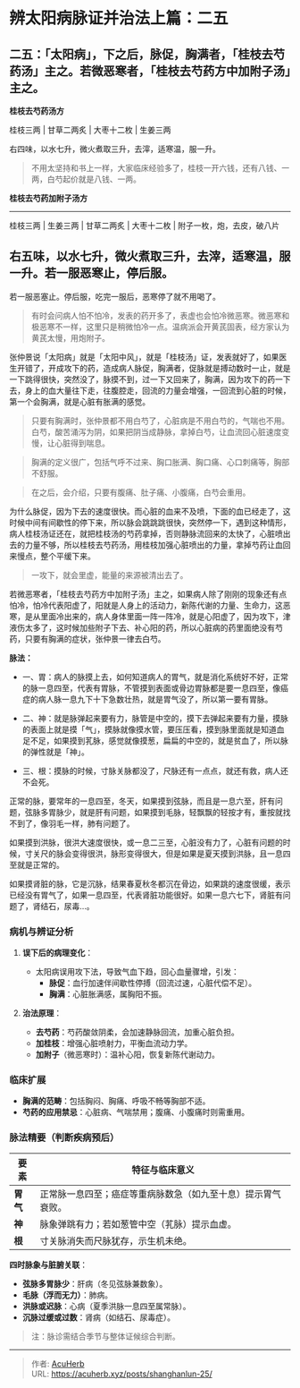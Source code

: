 # 辨太阳病脉证并治法上篇：二五


## 二五：「太阳病」，下之后，脉促，胸满者，「桂枝去芍药汤」主之。若微恶寒者，「桂枝去芍药方中加附子汤」主之。

<!--more-->

**桂枝去芍药汤方**

桂枝三两 | 甘草二两炙 | 大枣十二枚 | 生姜三两

右四味，以水七升，微火煮取三升，去滓，适寒温，服一升。

> 不用太坚持和书上一样，大家临床经验多了，桂枝一开六钱，还有八钱、一两，白芍起价就是八钱、一两。

**桂枝去芍药加附子汤方**

---
桂枝三两 | 生姜三两 | 甘草二两炙 | 大枣十二枚 | 附子一枚，炮，去皮，破八片

右五味，以水七升，微火煮取三升，去滓，适寒温，服一升。若一服恶寒止，停后服。
---

若一服恶塞止。停后服，吃完一服后，恶寒停了就不用喝了。

> 有时会问病人怕不怕冷，发表的药开多了，表虚也会怕冷微恶寒。微恶寒和极恶寒不一样，这里只是稍微怕冷一点。温病派会开黄芪固表，经方家认为黄芪太慢，用炮附子。

张仲景说「太阳病」就是「太阳中风」，就是「桂枝汤」证，发表就好了，如果医生开错了，开成攻下的药，造成病人脉促，胸满者，促脉就是搏动数时一止，就是一下跳得很快，突然没了，脉摸不到，过一下又回来了，胸满，因为攻下的药一下去，身上的血大量往下走，往腹腔走，回流的力量会增强，一回流到心脏的时候，第一个会胸满，就是心脏有胀满的感觉。

> 只要有胸满时，张仲景都不用白芍了，心脏病是不用白芍的，气喘也不用。白芍，酸苦涌泻为阴，如果把阴当成静脉，拿掉白芍，让血流回心脏速度变慢，让心脏得到喘息。

> 胸满的定义很广，包括气呼不过来、胸口胀满、胸口痛、心口刺痛等，胸部不舒服。

> 在之后，会介绍，只要有腹痛、肚子痛、小腹痛，白芍会重用。

为什么脉促，因为下去的速度很快。而心脏的血来不及喷，下面的血已经走了，这时候中间有间歇性的停下来，所以脉会跳跳跳很快，突然停一下，遇到这种情形，病人桂枝汤证还在，就把桂枝汤的芍药拿掉，否则静脉流回来的太快了，心脏喷出去的力量不够，所以桂枝去芍药汤，用桂枝加强心脏喷出的力量，拿掉芍药让血回来慢点，整个平缓下来。

> 一攻下，就会里虚，能量的来源被清出去了。

若微恶寒者，「桂枝去芍药方中加附子汤」主之，如果病人除了刚刚的现象还有点怕冷，怕冷代表阳虚了，阳就是人身上的活动力，新陈代谢的力量、生命力，这恶寒，是从里面冷出来的，病人身体里面一阵一阵冷，就是心阳虚了，因为攻下，津液伤太多了，这时候加些附子下去、补心阳的药，所以心脏病的药里面绝没有芍药，只要有胸满的症状，张仲景一律去白芍。

**脉法：**

- 一、胃：病人的脉摸上去，如何知道病人的胃气，就是消化系统好不好，正常的脉一息四至，代表有胃脉，不管摸到表面或骨边胃脉都是要一息四至，像癌症的病人脉一息九下十下急数壮热，就是胃气没了，所以第一要有胃脉。

- 二、神：就是脉弹起来要有力，脉管是中空的，摸下去弹起来要有力量，摸脉的表面上就是摸「气」，摸脉就像摸水管，要压压看，摸到脉里面就是知道血足不足，如果摸到芤脉，感觉就像摸葱，扁扁的中空的，就是贫血了，所以脉的弹性就是「神」。

- 三、根：摸脉的时候，寸脉关脉都没了，尺脉还有一点点，就还有救，病人还不会死。

正常的脉，要常年的一息四至，冬天，如果摸到弦脉，而且是一息六至，肝有问题，弦脉多胃脉少，就是肝有问题，如果摸到毛脉，轻飘飘的轻按才有，重按就找不到了，像羽毛一样，肺有问题了。

如果摸到洪脉，很洪大速度很快，或一息二三至，心脏没有力了，心脏有问题的时候，寸关尺的脉会变得很洪，脉形变得很大，但是如果是夏天摸到洪脉，且一息四至就是正常的。

如果摸肾脏的脉，它是沉脉，结果春夏秋冬都沉在骨边，如果跳的速度很缓，表示已经没有胃气了，如果一息四至，代表肾脏功能很好。如果一息六七下，肾脏有问题了，肾结石，尿毒…。

### 病机与辨证分析
1. **误下后的病理变化**：  
   - 太阳病误用攻下法，导致气血下趋，回心血量骤增，引发：  
     - **脉促**：血行加速伴间歇性停搏（回流过速，心脏代偿不足）。  
     - **胸满**：心脏胀满感，属胸阳不振。  

2. **治法原理**：  
   - **去芍药**：芍药酸敛阴柔，会加速静脉回流，加重心脏负担。  
   - **加桂枝**：增强心脏喷射力，平衡血流动力学。  
   - **加附子**（微恶寒时）：温补心阳，恢复新陈代谢动力。  

### 临床扩展
- **胸满的范畴**：包括胸闷、胸痛、呼吸不畅等胸部不适。  
- **芍药的应用禁忌**：心脏病、气喘禁用；腹痛、小腹痛时则需重用。  

### 脉法精要（判断疾病预后）
| 要素       | 特征与临床意义                                                                 |
|------------|------------------------------------------------------------------------------|
| **胃气**   | 正常脉一息四至；癌症等重病脉数急（如九至十息）提示胃气衰败。                |
| **神**     | 脉象弹跳有力；若如葱管中空（芤脉）提示血虚。                                |
| **根**     | 寸关脉消失而尺脉犹存，示生机未绝。                                          |

**四时脉象与脏腑关联**：  
- **弦脉多胃脉少**：肝病（冬见弦脉兼数象）。  
- **毛脉（浮而无力）**：肺病。  
- **洪脉或迟脉**：心病（夏季洪脉一息四至属常脉）。  
- **沉脉过缓或过数**：肾病（如结石、尿毒症）。  

> 注：脉诊需结合季节与整体证候综合判断。


---

> 作者: [AcuHerb](https://acuherb.xyz)  
> URL: https://acuherb.xyz/posts/shanghanlun-25/  

